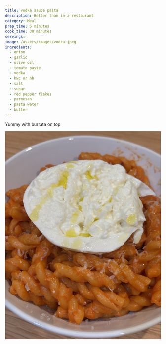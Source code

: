 ```yaml
---
title: vodka sauce pasta
description: Better than in a restaurant
category: Meal
prep_time: 5 minutes
cook_time: 30 minutes
servings:
image: /assets/images/vodka.jpeg
ingredients:
  - onion
  - garlic
  - olive oil
  - tomato paste
  - vodka
  - hwc or hh
  - salt
  - sugar
  - red pepper flakes
  - parmesan
  - pasta water
  - butter
---
```



Yummy with burrata on top

![close-up](/assets/images/vodka_pasta.jpeg)
